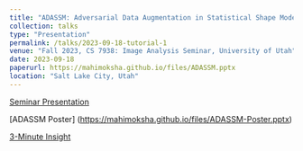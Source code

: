 ```yaml
---
title: "ADASSM: Adversarial Data Augmentation in Statistical Shape Models From Images"
collection: talks
type: "Presentation"
permalink: /talks/2023-09-18-tutorial-1
venue: "Fall 2023, CS 7938: Image Analysis Seminar, University of Utah"
date: 2023-09-18
paperurl: https://mahimoksha.github.io/files/ADASSM.pptx
location: "Salt Lake City, Utah"
---
```


[Seminar Presentation](https://mahimoksha.github.io/files/ADASSM-Presentation.pptx)

[ADASSM Poster] (https://mahimoksha.github.io/files/ADASSM-Poster.pptx)

[3-Minute Insight](https://drive.google.com/drive/folders/1McMVjqbn_cCbY0UzNB8nJoaUpGHiiWGT?usp=sharing)
